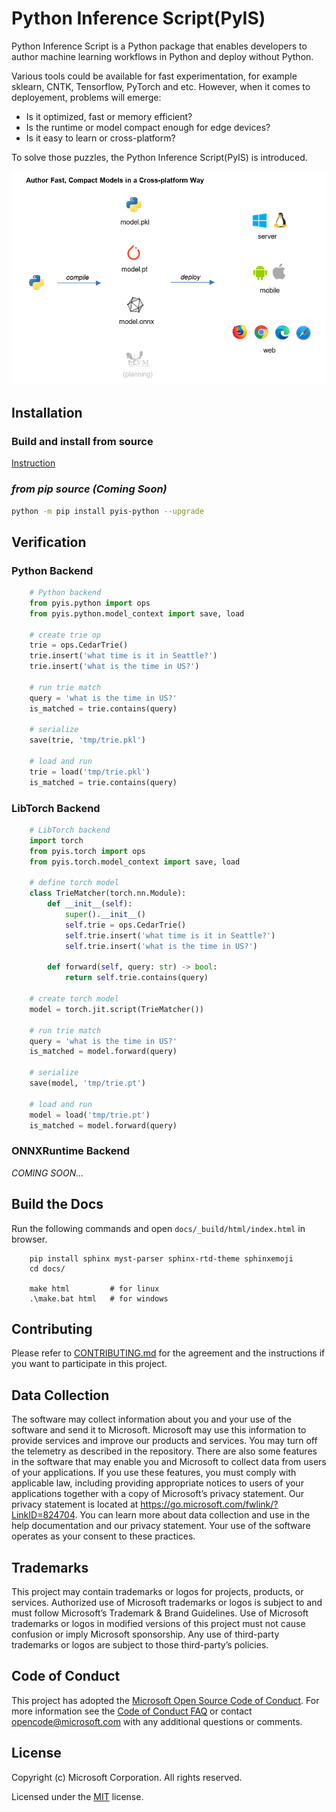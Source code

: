 # Python Inference Script(PyIS)

Python Inference Script is a Python package that enables developers to author machine learning workflows in Python and deploy without Python.

Various tools could be available for fast experimentation, for example sklearn, CNTK, Tensorflow, PyTorch and etc. However, when it comes to deployement, problems will emerge:

* Is it optimized, fast or memory efficient?
* Is the runtime or model compact enough for edge devices?
* Is it easy to learn or cross-platform?

To solve those puzzles, the Python Inference Script(PyIS) is introduced.

![Image](docs_src/images/pyis_overview.png)

## Installation

### Build and install from source

[Instruction](https://microsoft.github.io/python-inference-script/dev/build_from_source.html)

### *from pip source (Coming Soon)*

```bash
python -m pip install pyis-python --upgrade 
```



## Verification
### Python Backend
```python
    # Python backend
    from pyis.python import ops
    from pyis.python.model_context import save, load

    # create trie op
    trie = ops.CedarTrie()
    trie.insert('what time is it in Seattle?')
    trie.insert('what is the time in US?')

    # run trie match
    query = 'what is the time in US?'
    is_matched = trie.contains(query)

    # serialize
    save(trie, 'tmp/trie.pkl')

    # load and run
    trie = load('tmp/trie.pkl')
    is_matched = trie.contains(query)
```

### LibTorch Backend
```python
    # LibTorch backend
    import torch
    from pyis.torch import ops
    from pyis.torch.model_context import save, load

    # define torch model
    class TrieMatcher(torch.nn.Module):
        def __init__(self):
            super().__init__()
            self.trie = ops.CedarTrie()
            self.trie.insert('what time is it in Seattle?')
            self.trie.insert('what is the time in US?')

        def forward(self, query: str) -> bool:
            return self.trie.contains(query)

    # create torch model
    model = torch.jit.script(TrieMatcher())

    # run trie match
    query = 'what is the time in US?'
    is_matched = model.forward(query)

    # serialize
    save(model, 'tmp/trie.pt')

    # load and run
    model = load('tmp/trie.pt')
    is_matched = model.forward(query)
```

### ONNXRuntime Backend
*COMING SOON...*


## Build the Docs

Run the following commands and open `docs/_build/html/index.html` in browser.
```
    pip install sphinx myst-parser sphinx-rtd-theme sphinxemoji
    cd docs/

    make html         # for linux
    .\make.bat html   # for windows
```

## Contributing

Please refer to [CONTRIBUTING.md](CONTRIBUTING.md) for the agreement and the instructions if you want to participate in this project.

## Data Collection

The software may collect information about you and your use of the software and send it to Microsoft. Microsoft may use this information to provide services and improve our products and services. You may turn off the telemetry as described in the repository. There are also some features in the software that may enable you and Microsoft to collect data from users of your applications. If you use these features, you must comply with applicable law, including providing appropriate notices to users of your applications together with a copy of Microsoft’s privacy statement. Our privacy statement is located at https://go.microsoft.com/fwlink/?LinkID=824704. You can learn more about data collection and use in the help documentation and our privacy statement. Your use of the software operates as your consent to these practices.

## Trademarks

This project may contain trademarks or logos for projects, products, or services. Authorized use of Microsoft trademarks or logos is subject to and must follow Microsoft’s Trademark & Brand Guidelines. Use of Microsoft trademarks or logos in modified versions of this project must not cause confusion or imply Microsoft sponsorship. Any use of third-party trademarks or logos are subject to those third-party’s policies.

## Code of Conduct

This project has adopted the [Microsoft Open Source Code of Conduct](https://opensource.microsoft.com/codeofconduct/). For more information see the [Code of Conduct FAQ](https://opensource.microsoft.com/codeofconduct/faq/) or contact [opencode@microsoft.com](mailto:opencode@microsoft.com) with any additional questions or comments.

## License

Copyright (c) Microsoft Corporation. All rights reserved.

Licensed under the [MIT](LICENSE.txt) license.